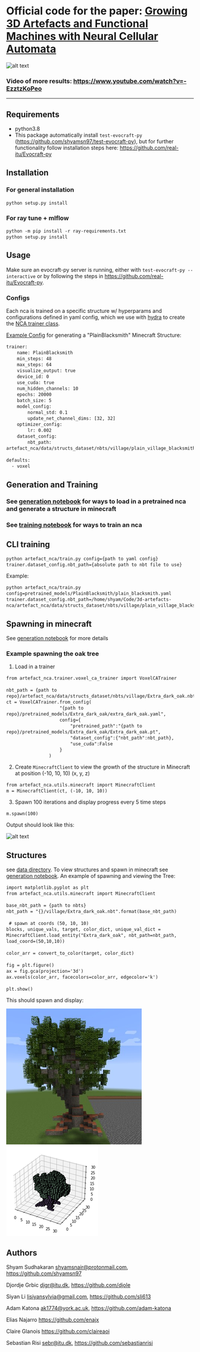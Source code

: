 Official code for the paper: [Growing 3D Artefacts and Functional Machines with Neural Cellular Automata](https://arxiv.org/abs/2103.08737)
==================

![alt text](images/caterpillar.gif)

### Video of more results: https://www.youtube.com/watch?v=-EzztzKoPeo

---


Requirements
----
- python3.8
- This package automatically install `test-evocraft-py` (https://github.com/shyamsn97/test-evocraft-py), but for further functionality follow installation steps here: https://github.com/real-itu/Evocraft-py

Installation
---------------
### For general installation
```
python setup.py install
```
### For ray tune + mlflow
```
python -m pip install -r ray-requirements.txt
python setup.py install
```

Usage
-------------
Make sure an evocraft-py server is running, either with `test-evocraft-py --interactive` or by following the steps in https://github.com/real-itu/Evocraft-py.

### Configs
Each nca is trained on a specific structure w/ hyperparams and configurations defined in yaml config, which we use with [hydra](https://github.com/facebookresearch/hydra) to create the [NCA trainer class](artefact_nca/trainer/voxel_ca_trainer.py).

[Example Config](pretrained_models/PlainBlacksmith/plain_blacksmith.yaml) for generating a "PlainBlacksmith" Minecraft Structure:
```
trainer:
    name: PlainBlacksmith
    min_steps: 48
    max_steps: 64
    visualize_output: true
    device_id: 0
    use_cuda: true
    num_hidden_channels: 10
    epochs: 20000
    batch_size: 5
    model_config:
        normal_std: 0.1
        update_net_channel_dims: [32, 32]
    optimizer_config:
        lr: 0.002
    dataset_config:
        nbt_path: artefact_nca/data/structs_dataset/nbts/village/plain_village_blacksmith.nbt

defaults:
  - voxel
```


## Generation and Training
### See [generation notebook](notebooks/GenerateStructures.ipynb) for ways to load in a pretrained nca and generate a structure in minecraft

### See [training notebook](notebooks/Training.ipynb) for ways to train an nca

## CLI training
```
python artefact_nca/train.py config={path to yaml config} trainer.dataset_config.nbt_path={absolute path to nbt file to use}
```
Example:
```
python artefact_nca/train.py config=pretrained_models/PlainBlacksmith/plain_blacksmith.yaml trainer.dataset_config.nbt_path=/home/shyam/Code/3d-artefacts-nca/artefact_nca/data/structs_dataset/nbts/village/plain_village_blacksmith.nbt
```

## Spawning in minecraft
See [generation notebook](notebooks/GenerateStructures.ipynb) for more details
### Example spawning the oak tree
1. Load in a trainer
```
from artefact_nca.trainer.voxel_ca_trainer import VoxelCATrainer

nbt_path = {path to repo}/artefact_nca/data/structs_dataset/nbts/village/Extra_dark_oak.nbt
ct = VoxelCATrainer.from_config(
                    "{path to repo}/pretrained_models/Extra_dark_oak/extra_dark_oak.yaml",
                    config={
                        "pretrained_path":"{path to repo}/pretrained_models/Extra_dark_oak/Extra_dark_oak.pt",
                        "dataset_config":{"nbt_path":nbt_path},
                        "use_cuda":False
                    }
                )
```
2. Create `MinecraftClient` to view the growth of the structure in Minecraft at position (-10, 10, 10) (x, y, z)
```
from artefact_nca.utils.minecraft import MinecraftClient
m = MinecraftClient(ct, (-10, 10, 10))
```
3. Spawn 100 iterations and display progress every 5 time steps
```
m.spawn(100)
```
Output should look like this:

![alt text](images/tree_growth.gif)

## Structures
see [data directory](artefact_nca/data/structs_dataset/nbts). To view structures and spawn in minecraft see [generation notebook](notebooks/GenerateStructures.ipynb). An example of spawning and viewing the Tree:
```
import matplotlib.pyplot as plt
from artefact_nca.utils.minecraft import MinecraftClient

base_nbt_path = {path to nbts}
nbt_path = "{}/village/Extra_dark_oak.nbt".format(base_nbt_path)

 # spawn at coords (50, 10, 10)
blocks, unique_vals, target, color_dict, unique_val_dict = MinecraftClient.load_entity("Extra_dark_oak", nbt_path=nbt_path, load_coord=(50,10,10))

color_arr = convert_to_color(target, color_dict)

fig = plt.figure()
ax = fig.gca(projection='3d')
ax.voxels(color_arr, facecolors=color_arr, edgecolor='k')

plt.show()
```
This should spawn and display:

![alt text](pretrained_models/Extra_dark_oak/step_images/Tree_target.jpg) ![alt text](images/tree.png) 

Authors
-------
Shyam Sudhakaran <shyamsnair@protonmail.com>, <https://github.com/shyamsn97>

Djordje Grbic <djgr@itu.dk>, <https://github.com/djole>

Siyan Li <lisiyansylvia@gmail.com>, <https://github.com/sli613>

Adam Katona <ak1774@york.ac.uk>, <https://github.com/adam-katona>

Elias Najarro <https://github.com/enajx>

Claire Glanois <https://github.com/claireaoi>
 
Sebastian Risi <sebr@itu.dk>, <https://github.com/sebastianrisi>
